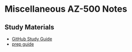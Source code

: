 # Miscellaneous AZ-500 Notes

## Study Materials
- [GitHub Study Guide](https://github.com/eginwong/Azure-AZ-500-Study-Guide)
- [prep guide](https://stanislas.io/2019/04/25/preparation-guide-for-microsoft-az-500-microsoft-azure-security-technologies-certification/)